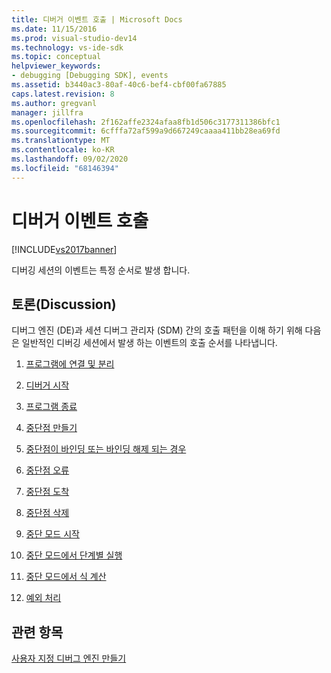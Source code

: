 ```yaml
---
title: 디버거 이벤트 호출 | Microsoft Docs
ms.date: 11/15/2016
ms.prod: visual-studio-dev14
ms.technology: vs-ide-sdk
ms.topic: conceptual
helpviewer_keywords:
- debugging [Debugging SDK], events
ms.assetid: b3440ac3-80af-40c6-bef4-cbf00fa67885
caps.latest.revision: 8
ms.author: gregvanl
manager: jillfra
ms.openlocfilehash: 2f162affe2324afaa8fb1d506c3177311386bfc1
ms.sourcegitcommit: 6cfffa72af599a9d667249caaaa411bb28ea69fd
ms.translationtype: MT
ms.contentlocale: ko-KR
ms.lasthandoff: 09/02/2020
ms.locfileid: "68146394"
---
```

# <a name="calling-debugger-events"></a>디버거 이벤트 호출
[!INCLUDE[vs2017banner](../../includes/vs2017banner.md)]

디버깅 세션의 이벤트는 특정 순서로 발생 합니다.  
  
## <a name="discussion"></a>토론(Discussion)  
 디버그 엔진 (DE)과 세션 디버그 관리자 (SDM) 간의 호출 패턴을 이해 하기 위해 다음은 일반적인 디버깅 세션에서 발생 하는 이벤트의 호출 순서를 나타냅니다.  
  
1. [프로그램에 연결 및 분리](../../extensibility/debugger/attaching-and-detaching-to-a-program.md)  
  
2. [디버거 시작](../../extensibility/debugger/launching-the-debugger.md)  
  
3. [프로그램 종료](../../extensibility/debugger/terminating-a-program.md)  
  
4. [중단점 만들기](../../extensibility/debugger/creating-a-breakpoint.md)  
  
5. [중단점이 바인딩 또는 바인딩 해제 되는 경우](../../extensibility/debugger/when-a-breakpoint-binds-or-becomes-unbound.md)  
  
6. [중단점 오류](../../extensibility/debugger/breakpoint-errors.md)  
  
7. [중단점 도착](../../extensibility/debugger/hitting-a-breakpoint.md)  
  
8. [중단점 삭제](../../extensibility/debugger/deleting-a-breakpoint.md)  
  
9. [중단 모드 시작](../../extensibility/debugger/entering-break-mode.md)  
  
10. [중단 모드에서 단계별 실행](../../extensibility/debugger/stepping-in-break-mode.md)  
  
11. [중단 모드에서 식 계산](../../extensibility/debugger/expression-evaluation-in-break-mode.md)  
  
12. [예외 처리](../../extensibility/debugger/exception-handling-visual-studio-sdk.md)  
  
## <a name="see-also"></a>관련 항목  
 [사용자 지정 디버그 엔진 만들기](../../extensibility/debugger/creating-a-custom-debug-engine.md)
